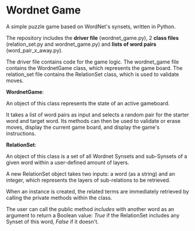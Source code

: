 # Wordnet Game
A simple puzzle game based on WordNet's synsets, written in Python.

The repository includes the **driver file** (wordnet_game.py), 2 **class files** (relation_set.py and wordnet_game.py) and **lists of word pairs** (word_pair_x_away.py).

The driver file contains code for the game logic. The wordnet_game file contains the WordnetGame class, which represents the game board. The relation_set file contains the RelationSet class, which is used to validate moves.


**WordnetGame**:

An object of this class represents the state of an active gameboard.

It takes a list of word pairs as input and selects a random pair for the starter word and target word.
Its methods can then be used to validate or erase moves, display the current game board, and display the game's instructions.


**RelationSet**:

An object of this class is a set of all Wordnet Synsets and sub-Synsets of a given word within a user-defined amount of layers.

A new RelationSet object takes two inputs: a word (as a string) and an integer, which represents the layers of sub-relations to be retrieved.

When an instance is created, the related terms are immediately retrieved by calling the private methods within the class.

The user can call the public method *includes* with another word as an argument to return a Boolean value: *True* if the RelationSet includes any Synset of this word, *False* if it doesn't.
